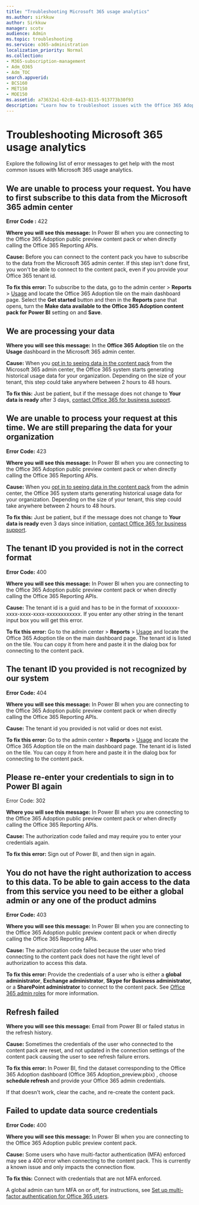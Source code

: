 ```yaml
---
title: "Troubleshooting Microsoft 365 usage analytics"
ms.author: sirkkuw
author: Sirkkuw
manager: scotv
audience: Admin
ms.topic: troubleshooting
ms.service: o365-administration
localization_priority: Normal
ms.collection: 
- M365-subscription-management 
- Adm_O365
- Adm_TOC
search.appverid:
- BCS160
- MET150
- MOE150
ms.assetid: a73632a1-62c8-4a13-8115-913773b30f93
description: "Learn how to troubleshoot issues with the Office 365 Adoption content pack."
---
```


# Troubleshooting Microsoft 365 usage analytics

Explore the following list of error messages to get help with the most common issues with Microsoft 365 usage analytics.
  
    
## We are unable to process your request. You have to first subscribe to this data from the Microsoft 365 admin center

 **Error Code :** 422 
  
 **Where you will see this message:** In Power BI when you are connecting to the Office 365 Adoption public preview content pack or when directly calling the Office 365 Reporting APIs. 
  
 **Cause:** Before you can connect to the content pack you have to subscribe to the data from the Microsoft 365 admin center. If this step isn't done first, you won't be able to connect to the content pack, even if you provide your Office 365 tenant id. 
  
 **To fix this error:** To subscribe to the data, go to the admin center \> **Reports** \> <a href="https://go.microsoft.com/fwlink/p/?linkid=2074756" target="_blank">Usage</a> and locate the Office 365 Adoption tile on the main dashboard page. Select the **Get started** button and then in the **Reports** pane that opens, turn the **Make data available to the Office 365 Adoption content pack for Power BI** setting on and **Save**.
  
## We are processing your data

 **Where you will see this message:** In the **Office 365 Adoption** tile on the **Usage** dashboard in the Microsoft 365 admin center. 
  
 **Cause:** When you [opt in to seeing data in the content pack](enable-usage-analytics.md) from the Microsoft 365 admin center, the Office 365 system starts generating historical usage data for your organization. Depending on the size of your tenant, this step could take anywhere between 2 hours to 48 hours. 
  
 **To fix this:** Just be patient, but if the message does not change to **Your data is ready** after 3 days, [contact Office 365 for business support](../contact-support-for-business-products.md).
  
## We are unable to process your request at this time. We are still preparing the data for your organization

 **Error Code:** 423 
  
 **Where you will see this message:** In Power BI when you are connecting to the Office 365 Adoption public preview content pack or when directly calling the Office 365 Reporting APIs. 
  
 **Cause:** When you [opt in to seeing data in the content pack](enable-usage-analytics.md) from the admin center, the Office 365 system starts generating historical usage data for your organization. Depending on the size of your tenant, this step could take anywhere between 2 hours to 48 hours. 
  
 **To fix this:** Just be patient, but if the message does not change to **Your data is ready** even 3 days since initiation, [contact Office 365 for business support](../contact-support-for-business-products.md).
  
## The tenant ID you provided is not in the correct format

 **Error Code:** 400 
  
 **Where you will see this message:** In Power BI when you are connecting to the Office 365 Adoption public preview content pack or when directly calling the Office 365 Reporting APIs. 
  
 **Cause:** The tenant id is a guid and has to be in the format of xxxxxxxx-xxxx-xxxx-xxxx-xxxxxxxxxxxx. If you enter any other string in the tenant input box you will get this error. 
  
 **To fix this error:** Go to the admin center \> **Reports** \> <a href="https://go.microsoft.com/fwlink/p/?linkid=2074756" target="_blank">Usage</a> and locate the Office 365 Adoption tile on the main dashboard page. The tenant id is listed on the tile. You can copy it from here and paste it in the dialog box for connecting to the content pack. 
  
## The tenant ID you provided is not recognized by our system

 **Error Code:** 404 
  
 **Where you will see this message:** In Power BI when you are connecting to the Office 365 Adoption public preview content pack or when directly calling the Office 365 Reporting APIs. 
  
 **Cause:** The tenant id you provided is not valid or does not exist. 
  
 **To fix this error:** Go to the admin center \> **Reports** \> <a href="https://go.microsoft.com/fwlink/p/?linkid=2074756" target="_blank">Usage</a> and locate the Office 365 Adoption tile on the main dashboard page. The tenant id is listed on the tile. You can copy it from here and paste it in the dialog box for connecting to the content pack. 
  
## Please re-enter your credentials to sign in to Power BI again

Error Code: 302
  
 **Where you will see this message:** In Power BI when you are connecting to the Office 365 Adoption public preview content pack or when directly calling the Office 365 Reporting APIs. 
  
 **Cause:** The authorization code failed and may require you to enter your credentials again. 
  
 **To fix this error:** Sign out of Power BI, and then sign in again. 
  
## You do not have the right authorization to access to this data. To be able to gain access to the data from this service you need to be either a global admin or any one of the product admins

 **Error Code:** 403 
  
 **Where you will see this message:** In Power BI when you are connecting to the Office 365 Adoption public preview content pack or when directly calling the Office 365 Reporting APIs. 
  
 **Cause:** The authorization code failed because the user who tried connecting to the content pack does not have the right level of authorization to access this data. 
  
 **To fix this error:** Provide the credentials of a user who is either a **global administrator**, **Exchange administrator**, **Skype for Business administrator,** or a **SharePoint administrator** to connect to the content pack. See [Office 365 admin roles](../add-users/about-admin-roles.md) for more information. 
  
## Refresh failed

 **Where you will see this message:** Email from Power BI or failed status in the refresh history. 
  
 **Cause:** Sometimes the credentials of the user who connected to the content pack are reset, and not updated in the connection settings of the content pack causing the user to see refresh failure errors. 
  
 **To fix this error:** In Power BI, find the dataset corresponding to the Office 365 Adoption dashboard (Office 365 Adoption_preview.pbix) , choose **schedule refresh** and provide your Office 365 admin credentials. 
  
If that doesn't work, clear the cache, and re-create the content pack.
  
## Failed to update data source credentials

 **Error Code:** 400 
  
 **Where you will see this message:** In Power BI when you are connecting to the Office 365 Adoption public preview content pack. 
  
 **Cause:** Some users who have multi-factor authentication (MFA) enforced may see a 400 error when connecting to the content pack. This is currently a known issue and only impacts the connection flow. 
  
 **To fix this:** Connect with credentials that are not MFA enforced. 
  
A global admin can turn MFA on or off, for instructions, see [Set up multi-factor authentication for Office 365 users](../security-and-compliance/set-up-multi-factor-authentication.md).
  
